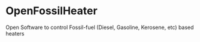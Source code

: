 # OpenFossilHeater
Open Software to control Fossil-fuel (Diesel, Gasoline, Kerosene, etc) based heaters
